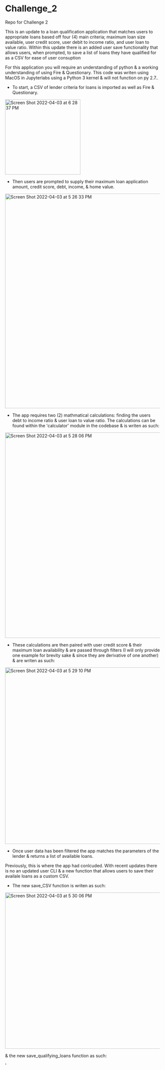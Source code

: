 # Challenge_2
Repo for Challenge 2


This is an update to a loan qualification application that matches users to appropriate loans based off four (4) main criteria; maximum loan size available, user credit score, user debit to income ratio, and user loan to value ratio. Within this update there is an added user save functionality that allows users, when prompted, to save a list of loans they have qualified for as a CSV for ease of user consuption

For this application you will require an understanding of python & a working understanding of using Fire & Questionary. This code was writen using MacOS in Jupyterlabs using a Python 3 kernel & will not function on py 2.7.. 

- To start, a CSV of lender criteria for loans is imported as well as Fire & Questionary.

<img width="245" alt="Screen Shot 2022-04-03 at 6 28 37 PM" src="https://user-images.githubusercontent.com/98225311/161452047-70562b15-6ff1-4058-ab30-d42a10173c53.png">

- Then users are prompted to supply their maximum loan application amount, credit score, debt, income, & home value. 

<img width="699" alt="Screen Shot 2022-04-03 at 5 26 33 PM" src="https://user-images.githubusercontent.com/98225311/161449353-5f5536bd-04ad-4af5-abad-08e266beccd9.png">


- The app requires two (2) mathmatical calculations: finding the users debt to income ratio & user loan to value ratio. The calculations can be found within the 'calculator' module in the codebase & is writen as such:

<img width="669" alt="Screen Shot 2022-04-03 at 5 28 06 PM" src="https://user-images.githubusercontent.com/98225311/161449383-5c554c51-459a-4c1e-81c1-16c2ab9d667b.png">

  
- These calculations are then paired with user credit score & their maximum loan availability & are passed through filters (I will only provide one example for brevity sake & since they are derivative of one another) & are writen as such:
  
 <img width="575" alt="Screen Shot 2022-04-03 at 5 29 10 PM" src="https://user-images.githubusercontent.com/98225311/161449415-6d2d10b9-fdf8-4a64-b547-fbc07d14fa81.png">

    
- Once user data has been filtered the app matches the parameters of the lender & returns a list of available loans.

Previously, this is where the app had conlcuded. With recent updates there is no an updated user CLI & a new function that allows users to save their availale loans as a custom CSV.

- The new save_CSV function is writen as such:

<img width="509" alt="Screen Shot 2022-04-03 at 5 30 06 PM" src="https://user-images.githubusercontent.com/98225311/161449440-cfb52dce-eb6c-4126-be56-cc5808049973.png">

& the new save_qualifying_loans function as such:

'
